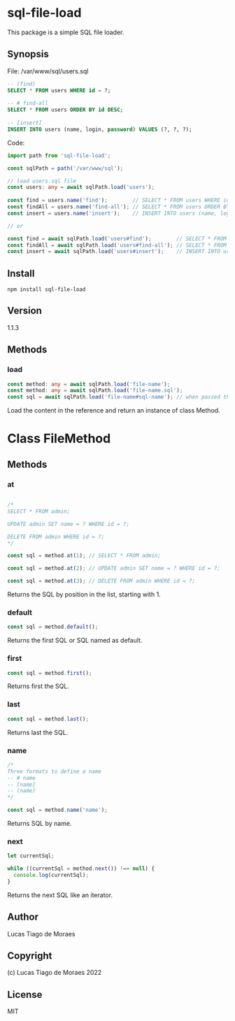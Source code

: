 # sql-file-load

This package is a simple SQL file loader.

## Synopsis

File: /var/www/sql/users.sql

```sql
-- (find)
SELECT * FROM users WHERE id = ?;
 
-- # find-all
SELECT * FROM users ORDER BY id DESC;
 
-- [insert]
INSERT INTO users (name, login, password) VALUES (?, ?, ?);
```

Code:

```ts
import path from 'sql-file-load';

const sqlPath = path('/var/www/sql');

// load users.sql file
const users: any = await sqlPath.load('users');
  
const find = users.name('find');        // SELECT * FROM users WHERE id = ?;
const findAll = users.name('find-all'); // SELECT * FROM users ORDER BY id DESC;
const insert = users.name('insert');    // INSERT INTO users (name, login, password) VALUES (?, ?, ?);

// or

const find = await sqlPath.load('users#find');        // SELECT * FROM users WHERE id = ?; 
const findAll = await sqlPath.load('users#find-all'); // SELECT * FROM users ORDER BY id DESC;
const insert = await sqlPath.load('users#insert');    // INSERT INTO users (name, login, password) VALUES (?, ?, ?);
```

## Install

```
npm install sql-file-load
```

## Version

1.1.3

## Methods

### load

```ts
const method: any = await sqlPath.load('file-name'); 
const method: any = await sqlPath.load('file-name.sql');
const sql = await sqlPath.load('file-name#sql-name'); // when passed the name returns the SQL
```

Load the content in the reference and return an instance of class Method.

# Class FileMethod

## Methods

### at

```ts

/*
SELECT * FROM admin;

UPDATE admin SET name = ? WHERE id = ?;

DELETE FROM admin WHERE id = ?;
*/

const sql = method.at(1); // SELECT * FROM admin;

const sql = method.at(2); // UPDATE admin SET name = ? WHERE id = ?;

const sql = method.at(3); // DELETE FROM admin WHERE id = ?;
```

Returns the SQL by position in the list, starting with 1.

### default

```ts
const sql = method.default();
```

Returns the first SQL or SQL named as default.

### first

```ts
const sql = method.first();
```

Returns first the SQL.

### last

```ts
const sql = method.last();
```

Returns last the SQL.

### name

```ts
/*
Three formats to define a name
-- # name
-- [name]
-- (name)
*/

const sql = method.name('name');
```

Returns SQL by name.

### next

```ts
let currentSql;

while ((currentSql = method.next()) !== null) {
  console.log(currentSql);
}
```

Returns the next SQL like an iterator.

## Author

Lucas Tiago de Moraes

## Copyright

(c) Lucas Tiago de Moraes 2022

## License

MIT